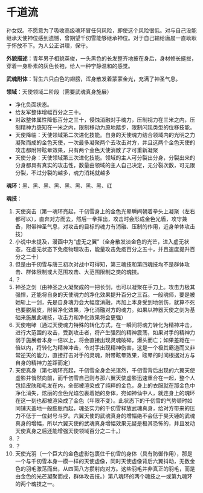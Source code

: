 # 千道流

孙女奴。不愿意为了吸收高级魂环冒任何风险，即使这个风险很低。对与自己没能继承天使神位感到遗憾，曾期望千仞雪能够继承神位。对于自己输给唐晨一直耿耿于怀放不下。为人公正讲理，保守。

**外貌描述**：青年男子相貌英俊，一头黑色的长发整齐地披在身后，身材修长挺拔，穿着一身朴素的灰色长袍，给人一种宁静温和的感觉。

**武魂附体**：背生六只白色的翅膀，浑身散发着蒙蒙金光，充满了神圣气息。

**领域**：天使领域二阶段（需要武魂真身施展）
* 净化负面状态。
* 给友军整体增幅百分之三十。
* 对敌整体属性降低百分之三十，侵蚀消融对手魂力，压制视力在三米之内，压制精神力感知在一米之内，限制移动为原地踏步，限制闪现类型的位移技能。
* 天使降临：天使领域第二次进化技能。自身的天使魂力结合领域内的光明之力凝聚而成的金色天使，一次最多凝聚两个去攻击对方，并且这两个金色天使的攻击都附带眩晕效果，只有两个金色天使消散了才可重新凝聚
* 天使分身：天使领域第三次进化技能。领域的主人可分裂出分身，分裂出来的分身都具有真实的攻击性，数量由领域的主人自己决定，无分裂次数，可无限分裂，不过分裂的越多，魂力消耗就越多

**魂环**：黑、黑、黑、黑、黑、黑、黑、黑、红

**魂技**：
1. 天使突击（第一魂环亮起，千仞雪身上的金色光晕瞬间朝着拳头上凝聚（左右都可以），直奔对方而去，然后一拳挥出，攻击时会形成金色光盾，攻守兼备，附带神圣气息，对攻击的目标的魂力有消融、压制的作用，近身单体攻击技）
2. 小说中未提及，漫画中为“虚无之翼”（全身散发淡金色的光芒，进入虚无状态，在虚无状态下免疫物理攻击，能量攻击免疫百分之五十，并且速度提升百分之二十）
3. 但是由千仞雪与唐三初次对战中可得知，第三魂技和第四魂技均不是群体攻击、群体限制或大范围攻击、大范围限制之类的魂技。
4. ？
5. 神圣之剑（由神圣之火凝聚成的一把长剑，也可以凝聚在手刀上。攻击力极其强悍，还能将自身的天使魂力的净化效果提升百分之三百。一般魂师，要是被她斩上一剑，先是自身魂力会大幅度消融，再加上本身受到地创伤，就算不死也要脱层皮，附带净化效果，净化消融对方的魂力。如果以神器天使之剑为基础来施展此魂技，攻击力和净化效果将会更强）
6. 天使咆哮（通过天使魂力特殊的转化方式，在一瞬间将魂力转化为精神冲击，进行大范围的攻击，受到攻击者，将产生强烈的精神震荡，如果对手的精神力弱于施展者本身一倍以上，将会直接出现灵魂破碎，爆头而亡；如果差距在一倍以内，将转化为精神冲击，令对手出现精神伤害，这是一个极其霸道而又非常逆天的能力，直接打击对手的灵魂，附带眩晕效果，眩晕的时间根据对方与自身的精神力差距而定）
7. 天使真身（第七魂环亮起，千仞雪全身金光湛然，千仞雪背后出现的六翼天使虚影并悄然向前，而千仞雪自己则与那六翼天使虚影迅速重合在一起，整个人包括皮肤和毛发在内，全部被渲染成了纯粹的金色，身上的衣服就在那金色中净化消失，炫丽的金色光焰包裹着她的身体，宛如神仙中人，就连身上的魂环在这一刻也都被渲染成了金色（年限不变）。此状态下的千仞雪的气势顿时如同铺天盖地一般膨胀而起，魂圣实力的千仞雪释放武魂真身，给对方带来的压力不低于一位封号斗罗。六翼天使的武魂真身的增幅绝不会低于昊天锤的武魂真身的增幅，所以六翼天使的武魂真身增幅效果无疑是极其恐怖的，并且发动天使真身之后还能增强天使领域百分之二十。）
8. ？
9. ？
10. 天使光羽（一个巨大的金色虚影包裹住千仞雪的身体（具有防御作用），那是一个与千仞雪本身一模一样的天使虚像，同时天使虚像背后六翼抖动，无数金色的羽毛激荡而出，从四面八方攒射向对方。这些羽毛并非真正的羽毛，而是由金色的光芒凝聚而成，群体攻击技。）第八魂环的两个魂技之一或第九魂环的两个魂技之一。